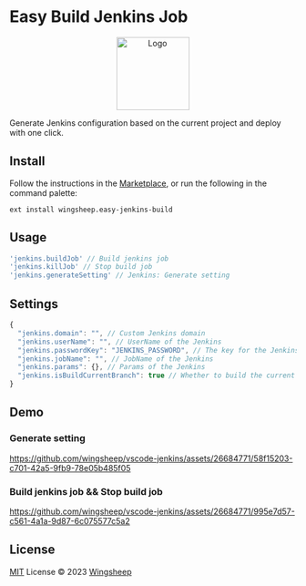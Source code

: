 # Easy Build Jenkins Job

<p align="center">
  <img src="https://wingsheep.gallerycdn.vsassets.io/extensions/wingsheep/easy-build-jenkins/0.0.2/1703142794203/Microsoft.VisualStudio.Services.Icons.Default" width="128" alt="Logo">
</p>

Generate Jenkins configuration based on the current project and deploy with one click.

## Install

Follow the instructions in the [Marketplace](https://marketplace.visualstudio.com/items?itemName=wingsheep.easy-jenkins-build), or run the following in the command palette:

```shell
ext install wingsheep.easy-jenkins-build
```

## Usage

```js
'jenkins.buildJob' // Build jenkins job
'jenkins.killJob' // Stop build job
'jenkins.generateSetting' // Jenkins: Generate setting
```

## Settings

```js
{
  "jenkins.domain": "", // Custom Jenkins domain
  "jenkins.userName": "", // UserName of the Jenkins
  "jenkins.passwordKey": "JENKINS_PASSWORD", // The key for the Jenkins password in system variables
  "jenkins.jobName": "", // JobName of the Jenkins
  "jenkins.params": {}, // Params of the Jenkins
  "jenkins.isBuildCurrentBranch": true // Whether to build the current branch
}
```

## Demo

### Generate setting

https://github.com/wingsheep/vscode-jenkins/assets/26684771/58f15203-c701-42a5-9fb9-78e05b485f05


### Build jenkins job && Stop build job

https://github.com/wingsheep/vscode-jenkins/assets/26684771/995e7d57-c561-4a1a-9d87-6c075577c5a2




## License

[MIT](./LICENSE) License © 2023 [Wingsheep](https://github.com/wingsheep)
